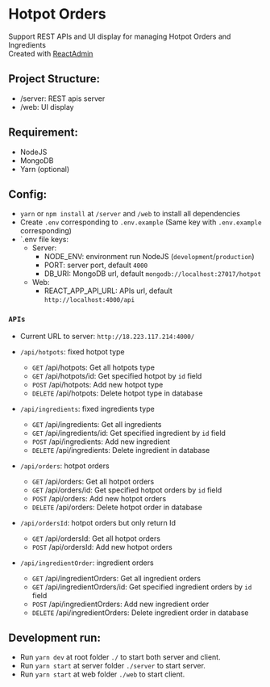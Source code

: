 # Hotpot Orders
Support REST APIs and UI display for managing Hotpot Orders and Ingredients   
Created with [ReactAdmin](https://marmelab.com/react-admin/)

## Project Structure: 
- /server: REST apis server
- /web: UI display

## Requirement: 
- NodeJS
- MongoDB
- Yarn (optional)

## Config: 
- `yarn` or `npm install` at  `/server` and `/web` to install all dependencies
- Create `.env` corresponding to `.env.example` 
(Same key with `.env.example` corresponding)
- `.env  file keys: 
    - Server: 
        - NODE_ENV: environment run NodeJS (`development`/`production`)
        - PORT: server port, default `4000`
        - DB_URI: MongoDB url, default `mongodb://localhost:27017/hotpot`  
    - Web:  
        - REACT_APP_API_URL: APIs url, default `http://localhost:4000/api`

### `APIs`
- Current URL to server: `http://18.223.117.214:4000/`

- `/api/hotpots`: fixed hotpot type 
    - `GET` /api/hotpots: Get all hotpots type
    - `GET` /api/hotpots/id: Get specified hotpot by `id` field
    - `POST` /api/hotpots: Add new hotpot type
    - `DELETE` /api/hotpots: Delete hotpot type in database
    
- `/api/ingredients`: fixed ingredients type
    - `GET` /api/ingredients: Get all ingredients
    - `GET` /api/ingredients/id: Get specified ingredient by `id` field
    - `POST` /api/ingredients: Add new ingredient 
    - `DELETE` /api/ingredients: Delete ingredient in database

- `/api/orders`: hotpot orders 
    - `GET` /api/orders: Get all hotpot orders
    - `GET` /api/orders/id: Get specified hotpot orders by `id` field
    - `POST` /api/orders: Add new hotpot orders 
    - `DELETE` /api/orders: Delete hotpot order in database

- `/api/ordersId`: hotpot orders but only return Id
    - `GET` /api/ordersId: Get all hotpot orders
    - `POST` /api/ordersId: Add new hotpot orders 

- `/api/ingredientOrder`: ingredient orders
    - `GET` /api/ingredientOrders: Get all ingredient orders
    - `GET` /api/ingredientOrders/id: Get specified ingredient orders by `id` field
    - `POST` /api/ingredientOrders: Add new ingredient order
    - `DELETE` /api/ingredientOrders: Delete ingredient order in database

## Development run:
- Run `yarn dev` at root folder `./` to start both server and client.
- Run `yarn start` at server folder `./server` to start server.
- Run `yarn start` at web folder `./web` to start client.
